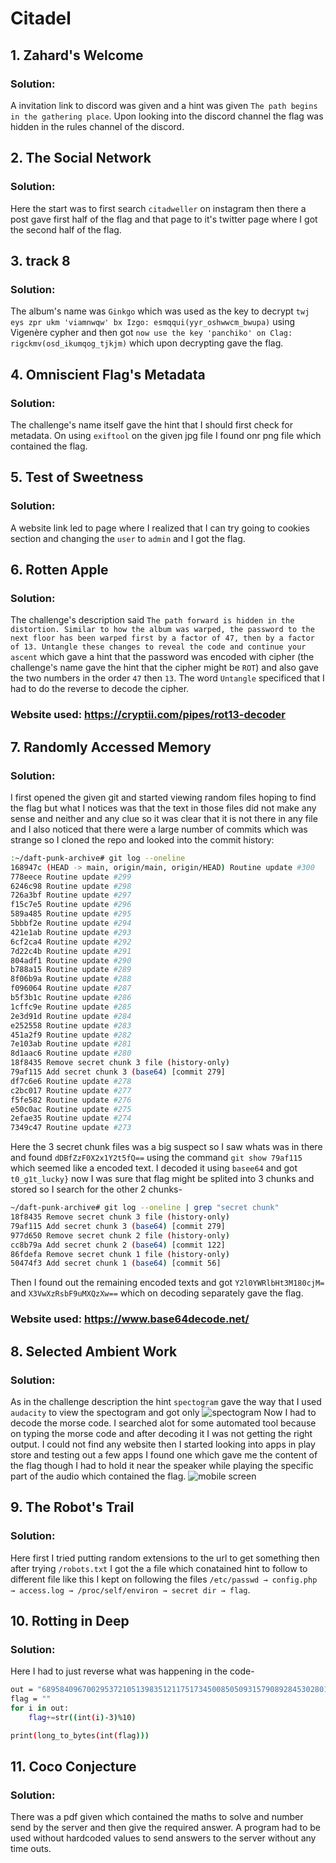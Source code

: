 # Citadel

## 1. Zahard's Welcome

### Solution:
A invitation link to discord was given and a hint was given `The path begins in the gathering place`. Upon looking into the discord channel the flag was hidden in the rules channel of the discord.



## 2. The Social Network 

### Solution:
Here the start was to first search `citadweller` on instagram then there a post gave first half of the flag and that page to it's twitter page where I got the second half of the flag.



## 3. track 8

### Solution: 
The album's name was `Ginkgo` which was used as the key to decrypt  `twj eys zpr ukm 'viamnwqw' bx Izgo: esmqqui(yyr_oshwwcm_bwupa)` using Vigenère cypher and then got `now use the key 'panchiko' on Clag: rigckmv(osd_ikumqog_tjkjm)` which upon decrypting gave
the flag.


## 4. Omniscient Flag's Metadata

### Solution:
The challenge's name itself gave the hint that I should first check for metadata. On using `exiftool` on the given jpg file I found onr png file which contained the flag.


## 5. Test of Sweetness

### Solution:
A website link led to page where I realized that I can try going to cookies section and changing the `user` to `admin` and I got the flag.


## 6. Rotten Apple

### Solution:
The challenge's description said `The path forward is hidden in the distortion. Similar to how the album was warped, the password to the next floor has been warped first by a factor of 47, then by a factor of 13. Untangle these changes to reveal the code and continue your ascent` which gave a hint that the password was encoded with cipher (the challenge's name gave the hint that the cipher might be `ROT`) and also gave the two numbers in the order `47` then `13`. The word `Untangle` specificed that I had to do the reverse to decode the cipher.

### Website used: https://cryptii.com/pipes/rot13-decoder


## 7. Randomly Accessed Memory

### Solution:
I first opened the given git and started viewing random files hoping to find the flag but what I notices was that the text in those files did not make any sense and neither and any clue so it was clear that it is not there in any file and I also noticed that there were a large number of commits which was strange so I cloned the repo and looked into the commit history:
```bash
:~/daft-punk-archive# git log --oneline
168947c (HEAD -> main, origin/main, origin/HEAD) Routine update #300
778eece Routine update #299
6246c98 Routine update #298
726a3bf Routine update #297
f15c7e5 Routine update #296
589a485 Routine update #295
5bbbf2e Routine update #294
421e1ab Routine update #293
6cf2ca4 Routine update #292
7d22c4b Routine update #291
804adf1 Routine update #290
b788a15 Routine update #289
8f06b9a Routine update #288
f096064 Routine update #287
b5f3b1c Routine update #286
1cffc9e Routine update #285
2e3d91d Routine update #284
e252558 Routine update #283
451a2f9 Routine update #282
7e103ab Routine update #281
8d1aac6 Routine update #280
18f8435 Remove secret chunk 3 file (history-only)
79af115 Add secret chunk 3 (base64) [commit 279]
df7c6e6 Routine update #278
c2bc017 Routine update #277
f5fe582 Routine update #276
e50c0ac Routine update #275
2efae35 Routine update #274
7349c47 Routine update #273
```
Here the 3 secret chunk files was a big suspect so I saw whats was in there and found `dDBfZzF0X2x1Y2t5fQ==` using the command `git show 79af115` which seemed like a encoded text. I decoded it using `basee64` and got `t0_g1t_lucky}` now I was sure that flag might be splited into 3 chunks and stored so I search for the other 2 chunks-
```bash
~/daft-punk-archive# git log --oneline | grep "secret chunk"
18f8435 Remove secret chunk 3 file (history-only)
79af115 Add secret chunk 3 (base64) [commit 279]
977d650 Remove secret chunk 2 file (history-only)
cc8b79a Add secret chunk 2 (base64) [commit 122]
86fdefa Remove secret chunk 1 file (history-only)
50474f3 Add secret chunk 1 (base64) [commit 56]
```
Then I found out the remaining encoded texts and got `Y2l0YWRlbHt3M180cjM=` and `X3VwXzRsbF9uMXQzXw==` which on decoding separately gave the flag.

### Website used: https://www.base64decode.net/


## 8. Selected Ambient Work

### Solution:
As in the challenge description the hint `spectogram` gave the way that I used `audacity` to view the spectogram and got only
![spectogram](./Images/Citadel_challenge8_spectogram.png)
Now I had to decode the morse code. I searched alot for some automated tool because on typing the morse code and after decoding it I was not getting the right output. I could not find any website then I started looking into apps in play store and testing out a few apps I found one which gave me the content of the flag though I had to hold it near the speaker while playing the specific part of the audio which contained the flag.
![mobile screen](./Images/citadel_challenge8_decoded.jpg)


## 9. The Robot's Trail 

### Solution: 
Here first I tried putting random extensions to the url to get something then after trying `/robots.txt` I got the a file which conatained hint to follow to different file like this I kept on  following the files `/etc/passwd → config.php → access.log → /proc/self/environ → secret dir → flag`.


## 10. Rotting in Deep

### Solution: 
Here I had to just reverse what was happening in the code-
```bash
out = "6895840967002953721051398351211751734500850509315790892845302801984496338433523326225010635779036738800318"
flag = ""
for i in out:
    flag+=str((int(i)-3)%10)

print(long_to_bytes(int(flag)))
```


## 11. Coco Conjecture

### Solution:
There was a pdf given which contained the maths to solve and number send by the server and then give the required answer. A program had to be used without hardcoded values to send answers to the server without any time outs.
